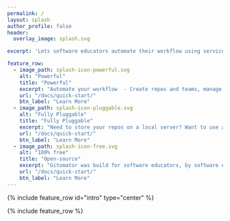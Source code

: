 ```yaml
---
permalink: /
layout: splash
author_profile: false
header:
  overlay_image: splash.svg

excerpt: 'Lets software educators automate their workflow using services like GitHub & Travis CI<br /> <small>Currently in Pre-Alpha</small>'

feature_row:
  - image_path: splash-icon-powerful.svg
    alt: "Powerful"
    title: "Powerful"
    excerpt: "Automate your workflow  - Create repos and teams, manage access permissions, enable/disable CI, and more. Use a built-in workflow or create you own - Gitomator is designed to be extensible."
    url: "/docs/quick-start/"
    btn_label: "Learn More"
  - image_path: splash-icon-pluggable.svg
    alt: "Fully Pluggable"
    title: "Fully Pluggable"
    excerpt: "Need to store your repos on a local server? Want to use a custom CI? No problem. Gitomator allows you to mix & match different services in your automated workflow."
    url: "/docs/quick-start/"
    btn_label: "Learn More"
  - image_path: splash-icon-free.svg
    alt: "100% free"
    title: "Open-source"
    excerpt: "Gitomator was build for software educators, by software educators. It is free to use however you want, under the MIT License. "
    url: "/docs/quick-start/"
    btn_label: "Learn More"
---
```


{% include feature_row id="intro" type="center" %}

{% include feature_row %}
